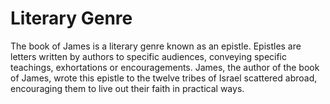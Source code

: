 # Literary Genre

The book of James is a literary genre known as an epistle. Epistles are letters written by authors to specific audiences, conveying specific teachings, exhortations or encouragements. James, the author of the book of James, wrote this epistle to the twelve tribes of Israel scattered abroad, encouraging them to live out their faith in practical ways.